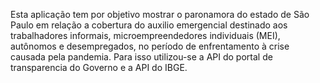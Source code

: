 Esta aplicação tem por objetivo mostrar o paronamora do estado de São Paulo 
em relação  a cobertura do auxilio 
emergencial destinado aos trabalhadores informais, microempreendedores 
individuais (MEI), autônomos e desempregados, no período de enfrentamento à 
crise causada pela pandemia. Para isso utilizou-se a API do portal de 
transparencia do Governo e a API do IBGE.
